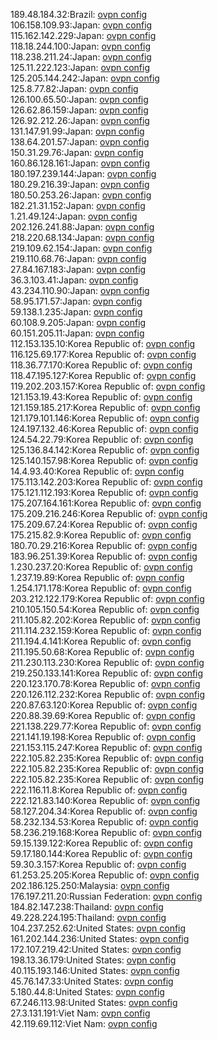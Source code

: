 189.48.184.32:Brazil: [ovpn config](vpn/189_48_184_32.ovpn)  
106.158.109.93:Japan: [ovpn config](vpn/106_158_109_93.ovpn)  
115.162.142.229:Japan: [ovpn config](vpn/115_162_142_229.ovpn)  
118.18.244.100:Japan: [ovpn config](vpn/118_18_244_100.ovpn)  
118.238.211.24:Japan: [ovpn config](vpn/118_238_211_24.ovpn)  
125.11.222.123:Japan: [ovpn config](vpn/125_11_222_123.ovpn)  
125.205.144.242:Japan: [ovpn config](vpn/125_205_144_242.ovpn)  
125.8.77.82:Japan: [ovpn config](vpn/125_8_77_82.ovpn)  
126.100.65.50:Japan: [ovpn config](vpn/126_100_65_50.ovpn)  
126.62.86.159:Japan: [ovpn config](vpn/126_62_86_159.ovpn)  
126.92.212.26:Japan: [ovpn config](vpn/126_92_212_26.ovpn)  
131.147.91.99:Japan: [ovpn config](vpn/131_147_91_99.ovpn)  
138.64.201.57:Japan: [ovpn config](vpn/138_64_201_57.ovpn)  
150.31.29.76:Japan: [ovpn config](vpn/150_31_29_76.ovpn)  
160.86.128.161:Japan: [ovpn config](vpn/160_86_128_161.ovpn)  
180.197.239.144:Japan: [ovpn config](vpn/180_197_239_144.ovpn)  
180.29.216.39:Japan: [ovpn config](vpn/180_29_216_39.ovpn)  
180.50.253.26:Japan: [ovpn config](vpn/180_50_253_26.ovpn)  
182.21.31.152:Japan: [ovpn config](vpn/182_21_31_152.ovpn)  
1.21.49.124:Japan: [ovpn config](vpn/1_21_49_124.ovpn)  
202.126.241.88:Japan: [ovpn config](vpn/202_126_241_88.ovpn)  
218.220.68.134:Japan: [ovpn config](vpn/218_220_68_134.ovpn)  
219.109.62.154:Japan: [ovpn config](vpn/219_109_62_154.ovpn)  
219.110.68.76:Japan: [ovpn config](vpn/219_110_68_76.ovpn)  
27.84.167.183:Japan: [ovpn config](vpn/27_84_167_183.ovpn)  
36.3.103.41:Japan: [ovpn config](vpn/36_3_103_41.ovpn)  
43.234.110.90:Japan: [ovpn config](vpn/43_234_110_90.ovpn)  
58.95.171.57:Japan: [ovpn config](vpn/58_95_171_57.ovpn)  
59.138.1.235:Japan: [ovpn config](vpn/59_138_1_235.ovpn)  
60.108.9.205:Japan: [ovpn config](vpn/60_108_9_205.ovpn)  
60.151.205.11:Japan: [ovpn config](vpn/60_151_205_11.ovpn)  
112.153.135.10:Korea Republic of: [ovpn config](vpn/112_153_135_10.ovpn)  
116.125.69.177:Korea Republic of: [ovpn config](vpn/116_125_69_177.ovpn)  
118.36.77.170:Korea Republic of: [ovpn config](vpn/118_36_77_170.ovpn)  
118.47.195.127:Korea Republic of: [ovpn config](vpn/118_47_195_127.ovpn)  
119.202.203.157:Korea Republic of: [ovpn config](vpn/119_202_203_157.ovpn)  
121.153.19.43:Korea Republic of: [ovpn config](vpn/121_153_19_43.ovpn)  
121.159.185.217:Korea Republic of: [ovpn config](vpn/121_159_185_217.ovpn)  
121.179.101.146:Korea Republic of: [ovpn config](vpn/121_179_101_146.ovpn)  
124.197.132.46:Korea Republic of: [ovpn config](vpn/124_197_132_46.ovpn)  
124.54.22.79:Korea Republic of: [ovpn config](vpn/124_54_22_79.ovpn)  
125.136.84.142:Korea Republic of: [ovpn config](vpn/125_136_84_142.ovpn)  
125.140.157.98:Korea Republic of: [ovpn config](vpn/125_140_157_98.ovpn)  
14.4.93.40:Korea Republic of: [ovpn config](vpn/14_4_93_40.ovpn)  
175.113.142.203:Korea Republic of: [ovpn config](vpn/175_113_142_203.ovpn)  
175.121.112.193:Korea Republic of: [ovpn config](vpn/175_121_112_193.ovpn)  
175.207.164.161:Korea Republic of: [ovpn config](vpn/175_207_164_161.ovpn)  
175.209.216.246:Korea Republic of: [ovpn config](vpn/175_209_216_246.ovpn)  
175.209.67.24:Korea Republic of: [ovpn config](vpn/175_209_67_24.ovpn)  
175.215.82.9:Korea Republic of: [ovpn config](vpn/175_215_82_9.ovpn)  
180.70.29.216:Korea Republic of: [ovpn config](vpn/180_70_29_216.ovpn)  
183.96.251.39:Korea Republic of: [ovpn config](vpn/183_96_251_39.ovpn)  
1.230.237.20:Korea Republic of: [ovpn config](vpn/1_230_237_20.ovpn)  
1.237.19.89:Korea Republic of: [ovpn config](vpn/1_237_19_89.ovpn)  
1.254.171.178:Korea Republic of: [ovpn config](vpn/1_254_171_178.ovpn)  
203.212.122.179:Korea Republic of: [ovpn config](vpn/203_212_122_179.ovpn)  
210.105.150.54:Korea Republic of: [ovpn config](vpn/210_105_150_54.ovpn)  
211.105.82.202:Korea Republic of: [ovpn config](vpn/211_105_82_202.ovpn)  
211.114.232.159:Korea Republic of: [ovpn config](vpn/211_114_232_159.ovpn)  
211.194.4.141:Korea Republic of: [ovpn config](vpn/211_194_4_141.ovpn)  
211.195.50.68:Korea Republic of: [ovpn config](vpn/211_195_50_68.ovpn)  
211.230.113.230:Korea Republic of: [ovpn config](vpn/211_230_113_230.ovpn)  
219.250.133.141:Korea Republic of: [ovpn config](vpn/219_250_133_141.ovpn)  
220.123.170.78:Korea Republic of: [ovpn config](vpn/220_123_170_78.ovpn)  
220.126.112.232:Korea Republic of: [ovpn config](vpn/220_126_112_232.ovpn)  
220.87.63.120:Korea Republic of: [ovpn config](vpn/220_87_63_120.ovpn)  
220.88.39.69:Korea Republic of: [ovpn config](vpn/220_88_39_69.ovpn)  
221.138.229.77:Korea Republic of: [ovpn config](vpn/221_138_229_77.ovpn)  
221.141.19.198:Korea Republic of: [ovpn config](vpn/221_141_19_198.ovpn)  
221.153.115.247:Korea Republic of: [ovpn config](vpn/221_153_115_247.ovpn)  
222.105.82.235:Korea Republic of: [ovpn config](vpn/222_105_82_235.ovpn)  
222.105.82.235:Korea Republic of: [ovpn config](vpn/222_105_82_235.ovpn)  
222.105.82.235:Korea Republic of: [ovpn config](vpn/222_105_82_235.ovpn)  
222.116.11.8:Korea Republic of: [ovpn config](vpn/222_116_11_8.ovpn)  
222.121.83.140:Korea Republic of: [ovpn config](vpn/222_121_83_140.ovpn)  
58.127.204.34:Korea Republic of: [ovpn config](vpn/58_127_204_34.ovpn)  
58.232.134.53:Korea Republic of: [ovpn config](vpn/58_232_134_53.ovpn)  
58.236.219.168:Korea Republic of: [ovpn config](vpn/58_236_219_168.ovpn)  
59.15.139.122:Korea Republic of: [ovpn config](vpn/59_15_139_122.ovpn)  
59.17.180.144:Korea Republic of: [ovpn config](vpn/59_17_180_144.ovpn)  
59.30.3.157:Korea Republic of: [ovpn config](vpn/59_30_3_157.ovpn)  
61.253.25.205:Korea Republic of: [ovpn config](vpn/61_253_25_205.ovpn)  
202.186.125.250:Malaysia: [ovpn config](vpn/202_186_125_250.ovpn)  
176.197.211.20:Russian Federation: [ovpn config](vpn/176_197_211_20.ovpn)  
184.82.147.238:Thailand: [ovpn config](vpn/184_82_147_238.ovpn)  
49.228.224.195:Thailand: [ovpn config](vpn/49_228_224_195.ovpn)  
104.237.252.62:United States: [ovpn config](vpn/104_237_252_62.ovpn)  
161.202.144.236:United States: [ovpn config](vpn/161_202_144_236.ovpn)  
172.107.219.42:United States: [ovpn config](vpn/172_107_219_42.ovpn)  
198.13.36.179:United States: [ovpn config](vpn/198_13_36_179.ovpn)  
40.115.193.146:United States: [ovpn config](vpn/40_115_193_146.ovpn)  
45.76.147.33:United States: [ovpn config](vpn/45_76_147_33.ovpn)  
5.180.44.8:United States: [ovpn config](vpn/5_180_44_8.ovpn)  
67.246.113.98:United States: [ovpn config](vpn/67_246_113_98.ovpn)  
27.3.131.191:Viet Nam: [ovpn config](vpn/27_3_131_191.ovpn)  
42.119.69.112:Viet Nam: [ovpn config](vpn/42_119_69_112.ovpn)  
